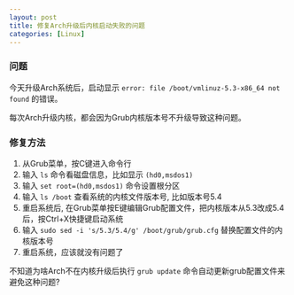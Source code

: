 ```yaml
---
layout: post
title: 修复Arch升级后内核启动失败的问题
categories: [Linux]
---
```


### 问题
今天升级Arch系统后，启动显示 ```error: file /boot/vmlinuz-5.3-x86_64 not found``` 的错误。

每次Arch升级内核，都会因为Grub内核版本号不升级导致这种问题。

### 修复方法

1. 从Grub菜单，按C键进入命令行
2. 输入 ```ls``` 命令看磁盘信息，比如显示 ```(hd0,msdos1)```
3. 输入 ```set root=(hd0,msdos1)``` 命令设置根分区
4. 输入 ```ls /boot``` 查看系统的内核文件版本号, 比如版本号5.4
5. 重启系统后, 在Grub菜单按E键编辑Grub配置文件，把内核版本从5.3改成5.4后，按Ctrl+X快捷键启动系统
6. 输入 ```sudo sed -i 's/5.3/5.4/g' /boot/grub/grub.cfg``` 替换配置文件的内核版本号
7. 重启系统，应该就没有问题了

不知道为啥Arch不在内核升级后执行 ```grub update``` 命令自动更新grub配置文件来避免这种问题?
